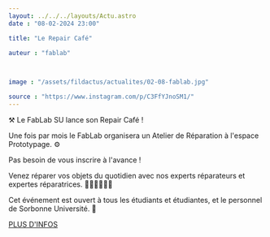 ```yaml
---
layout: ../../../layouts/Actu.astro
date : "08-02-2024 23:00"

title: "Le Repair Café"

auteur : "fablab" 

 

image : "/assets/fildactus/actualites/02-08-fablab.jpg"

source : "https://www.instagram.com/p/C3FfYJnoSM1/"
---
```


⚒️ Le FabLab SU lance son Repair Café !

Une fois par mois le FabLab organisera un Atelier de Réparation à l'espace Prototypage. ⚙️

Pas besoin de vous inscrire à l'avance !

Venez réparer vos objets du quotidien avec nos experts réparateurs et expertes réparatrices. 👩‍🔧👨‍🔧🧑‍🔧

Cet événement est ouvert à tous les étudiants et étudiantes, et le personnel de Sorbonne Université. 🏫

[PLUS D'INFOS](https://fablab.sorbonne-universite.fr/actualites-fablab/le-fablab-su-lance-son-repair-cafe)